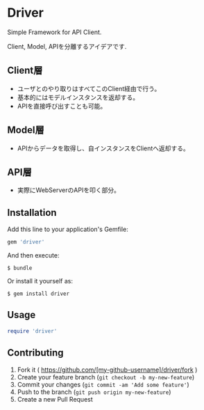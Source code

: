 # Driver

Simple Framework for API Client.

Client, Model, APIを分離するアイデアです.

## Client層
 - ユーザとのやり取りはすべてこのClient経由で行う。
 - 基本的にはモデルインスタンスを返却する。
 - APIを直接呼び出すことも可能。
 
## Model層
 - APIからデータを取得し、自インスタンスをClientへ返却する。

## API層
 - 実際にWebServerのAPIを叩く部分。

## Installation

Add this line to your application's Gemfile:

```ruby
gem 'driver'
```

And then execute:

    $ bundle

Or install it yourself as:

    $ gem install driver

## Usage

```ruby
require 'driver'
```

## Contributing

1. Fork it ( https://github.com/[my-github-username]/driver/fork )
2. Create your feature branch (`git checkout -b my-new-feature`)
3. Commit your changes (`git commit -am 'Add some feature'`)
4. Push to the branch (`git push origin my-new-feature`)
5. Create a new Pull Request
